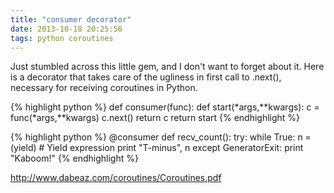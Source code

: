 ```yaml
---
title: "consumer decorator"
date: 2013-10-18 20:25:56
tags: python coroutines
---
```


<p>
Just stumbled across this little gem, and I don't want to forget about it. Here is a decorator that takes care of the ugliness in first call to <span class="mono">.next()</span>, necessary for receiving coroutines in Python.

{% highlight python %}
def consumer(func):
  def start(*args,**kwargs):
  c = func(*args,**kwargs)
  c.next()
  return c
  return start
{% endhighlight %}

{% highlight python %}
@consumer
def recv_count():
 try:
   while True:
     n = (yield) # Yield expression
     print "T-minus", n
 except GeneratorExit:
   print "Kaboom!"
{% endhighlight %}
</p>

</p>
<p>
<a href="http://www.dabeaz.com/coroutines/Coroutines.pdf">http://www.dabeaz.com/coroutines/Coroutines.pdf</a>
</p>
